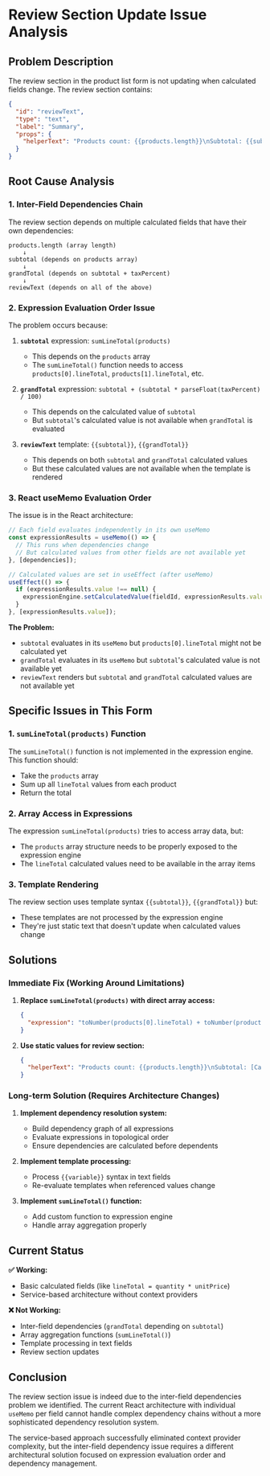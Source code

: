 # Review Section Update Issue Analysis

## Problem Description

The review section in the product list form is not updating when calculated fields change. The review section contains:

```json
{
  "id": "reviewText",
  "type": "text",
  "label": "Summary",
  "props": {
    "helperText": "Products count: {{products.length}}\nSubtotal: {{subtotal}}\nTax: {{taxPercent}}%\nGrand Total: {{grandTotal}}\n\nAll calculations are performed automatically using the expression engine's array aggregation functions."
  }
}
```

## Root Cause Analysis

### 1. **Inter-Field Dependencies Chain**

The review section depends on multiple calculated fields that have their own dependencies:

```
products.length (array length)
    ↓
subtotal (depends on products array)
    ↓
grandTotal (depends on subtotal + taxPercent)
    ↓
reviewText (depends on all of the above)
```

### 2. **Expression Evaluation Order Issue**

The problem occurs because:

1. **`subtotal`** expression: `sumLineTotal(products)` 
   - This depends on the `products` array
   - The `sumLineTotal()` function needs to access `products[0].lineTotal`, `products[1].lineTotal`, etc.

2. **`grandTotal`** expression: `subtotal + (subtotal * parseFloat(taxPercent) / 100)`
   - This depends on the calculated value of `subtotal`
   - But `subtotal`'s calculated value is not available when `grandTotal` is evaluated

3. **`reviewText`** template: `{{subtotal}}`, `{{grandTotal}}`
   - This depends on both `subtotal` and `grandTotal` calculated values
   - But these calculated values are not available when the template is rendered

### 3. **React useMemo Evaluation Order**

The issue is in the React architecture:

```typescript
// Each field evaluates independently in its own useMemo
const expressionResults = useMemo(() => {
  // This runs when dependencies change
  // But calculated values from other fields are not available yet
}, [dependencies]);

// Calculated values are set in useEffect (after useMemo)
useEffect(() => {
  if (expressionResults.value !== null) {
    expressionEngine.setCalculatedValue(fieldId, expressionResults.value);
  }
}, [expressionResults.value]);
```

**The Problem:**
- `subtotal` evaluates in its `useMemo` but `products[0].lineTotal` might not be calculated yet
- `grandTotal` evaluates in its `useMemo` but `subtotal`'s calculated value is not available yet
- `reviewText` renders but `subtotal` and `grandTotal` calculated values are not available yet

## Specific Issues in This Form

### 1. **`sumLineTotal(products)` Function**

The `sumLineTotal()` function is not implemented in the expression engine. This function should:
- Take the `products` array
- Sum up all `lineTotal` values from each product
- Return the total

### 2. **Array Access in Expressions**

The expression `sumLineTotal(products)` tries to access array data, but:
- The `products` array structure needs to be properly exposed to the expression engine
- The `lineTotal` calculated values need to be available in the array items

### 3. **Template Rendering**

The review section uses template syntax `{{subtotal}}`, `{{grandTotal}}` but:
- These templates are not processed by the expression engine
- They're just static text that doesn't update when calculated values change

## Solutions

### Immediate Fix (Working Around Limitations)

1. **Replace `sumLineTotal(products)` with direct array access:**
   ```json
   {
     "expression": "toNumber(products[0].lineTotal) + toNumber(products[1].lineTotal) + toNumber(products[2].lineTotal)"
   }
   ```

2. **Use static values for review section:**
   ```json
   {
     "helperText": "Products count: {{products.length}}\nSubtotal: [Calculated]\nTax: [Calculated]%\nGrand Total: [Calculated]"
   }
   ```

### Long-term Solution (Requires Architecture Changes)

1. **Implement dependency resolution system:**
   - Build dependency graph of all expressions
   - Evaluate expressions in topological order
   - Ensure dependencies are calculated before dependents

2. **Implement template processing:**
   - Process `{{variable}}` syntax in text fields
   - Re-evaluate templates when referenced values change

3. **Implement `sumLineTotal()` function:**
   - Add custom function to expression engine
   - Handle array aggregation properly

## Current Status

**✅ Working:**
- Basic calculated fields (like `lineTotal = quantity * unitPrice`)
- Service-based architecture without context providers

**❌ Not Working:**
- Inter-field dependencies (`grandTotal` depending on `subtotal`)
- Array aggregation functions (`sumLineTotal()`)
- Template processing in text fields
- Review section updates

## Conclusion

The review section issue is indeed due to the inter-field dependencies problem we identified. The current React architecture with individual `useMemo` per field cannot handle complex dependency chains without a more sophisticated dependency resolution system.

The service-based approach successfully eliminated context provider complexity, but the inter-field dependency issue requires a different architectural solution focused on expression evaluation order and dependency management.
